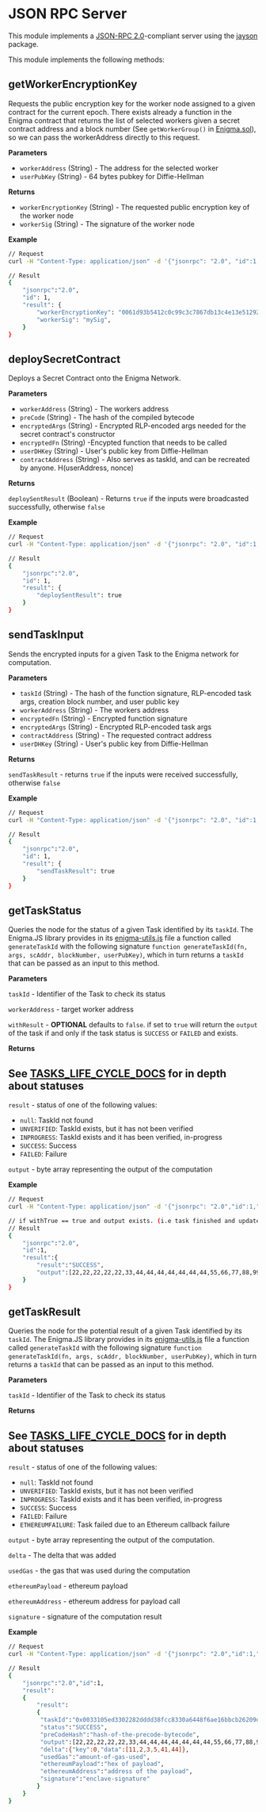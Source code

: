 # JSON RPC Server

This module implements a [JSON-RPC 2.0](https://www.jsonrpc.org/specification_)-compliant server using the [jayson](https://www.npmjs.com/package/jayson) package.

This module implements the following methods:

## getWorkerEncryptionKey

Requests the public encryption key for the worker node assigned to a given contract for the current epoch. There exists already a function in the Enigma contract that returns the list of selected workers given a secret contract address and a block number (See `getWorkerGroup()` in [Enigma.sol](https://github.com/enigmampc/enigma-contract-internal/blob/master/contracts/Enigma.sol)), so we can pass the workerAddress directly to this request.

**Parameters**

- `workerAddress` (String) - The address for the selected worker
- `userPubKey` (String) - 64 bytes pubkey for Diffie-Hellman

**Returns**

- `workerEncryptionKey` (String) - The requested public encryption key of the worker node
- `workerSig` (String) - The signature of the worker node

**Example**

```sh
// Request
curl -H "Content-Type: application/json" -d '{"jsonrpc": "2.0", "id":1, "method":"getWorkerEncryptionKey", "params": {"workerAddress": "0x627306090abaB3A6e1400e9345bC60c78a8BEf57", "userPubKey": "2ea8e4cefb78efd0725ed12b23b05079a0a433cc8a656f212accf58672fee44a20cfcaa50466237273e762e49ec912be61358d5e90bff56a53a0ed42abfe27e3"}}' 127.0.0.1:3346

// Result
{
	"jsonrpc":"2.0",
	"id": 1,
	"result": {
	    "workerEncryptionKey": "0061d93b5412c0c99c3c7867db13c4e13e51292bd52565d002ecf845bb0cfd8adfa5459173364ea8aff3fe24054cca88581f6c3c5e928097b9d4d47fce12ae47",
	    "workerSig": "mySig",
	}
}
```
## deploySecretContract

Deploys a Secret Contract onto the Enigma Network.

**Parameters**

- `workerAddress` (String) - The workers address
- `preCode` (String) - The hash of the compiled bytecode
- `encryptedArgs` (String) - Encrypted RLP-encoded args needed for the secret contract's constructor
- `encryptedFn` (String) -Encypted function that needs to be called
- `userDHKey` (String) - User's public key from Diffie-Hellman
- `contractAddress` (String) - Also serves as taskId, and can be recreated by anyone. H(userAddress, nonce)

**Returns**

`deploySentResult` (Boolean) - Returns `true` if the inputs were broadcasted successfully, otherwise `false`


**Example**

```sh
// Request
curl -H "Content-Type: application/json" -d '{"jsonrpc": "2.0", "id":1, "method":"deploySecretContract", "params": {"preCode": "0xd8bba960831bacafe85a45f6e29d3d3cb7f61180cce79dc41d47ab6a18e195dc...", "encryptedArgs": "3cf8eb4f23632a59e3e2b21a25c6aa4538fde5253c7b50a10caa948e12ddc83f607790e4a0fb317cff8bde1a8b94f8e0e52741d9...", "encryptedFn": "0x5a380b9a7f5982f2b9fa69d952064e82cb4b6b9a718d98142da4b83a43d823455d75a35cc3600ba01fe4aa0f1b140006e98106a112e13e6f676d4bccb7c70cdd1c..", "userDHKey" : "...", "contractAddress":"...","workerAddress":"sign-address-of-worker"}}' 127.0.0.1:3346

// Result
{
	"jsonrpc":"2.0",
	"id": 1,
	"result": {
	    "deploySentResult": true
	}
}
```

## sendTaskInput

Sends the encrypted inputs for a given Task to the Enigma network for computation.

**Parameters**

- `taskId` (String) - The hash of the function signature, RLP-encoded task args, creation block number, and user public key
- `workerAddress` (String) - The workers address
- `encryptedFn` (String) - Encrypted function signature
- `encryptedArgs` (String) - Encrypted RLP-encoded task args
- `contractAddress` (String) - The requested contract address
- `userDHKey` (String) - User's public key from Diffie-Hellman

**Returns**

`sendTaskResult` - returns `true` if the inputs were received successfully, otherwise `false`

**Example**

```sh
// Request
curl -H "Content-Type: application/json" -d '{"jsonrpc": "2.0", "id":1, "method":"sendTaskInput", "params": {"taskId": "0xdd839d251b7b16d0f52bb05b0ab4290abe0e44dd0044b2627ec7e5ce21815667", "workerAddress": "0x1232172b65584545221760E3D6668902B076321", "contractAddress": "0x8Fe32172b6648D9BB221760E3DE738902B076099", "encryptedFn": "1a4a67d6ad23c524d99019a3b778fded06185ab9b9f16b4d0ce8e7538d6cb8da5ea032f313baef3272c74ee161ec6f839bfafaf440", "encryptedArgs": "c346fe01a814be2939b77eb99a02017bb2ab2ca02f8e74854b8cae10c926b0082f8dca7f25afd48f53bcda5fc5dfaccf", "userDHKey": "04f542371d69af8ebe7c8a00bdc5a9d9f39969406d6c1396037ede55515845dda69e42145834e631628c628812d85c805e9da1c56415b32cf99d5ae900f1c1565c"}}' 127.0.0.1:3346

// Result
{
	"jsonrpc":"2.0",
	"id": 1,
	"result": {
	    "sendTaskResult": true
	}
}
```

## getTaskStatus

Queries the node for the status of a given Task identified by its `taskId`. The Enigma.JS library provides in its [enigma-utils.js](https://github.com/enigmampc/enigma-contract-internal/blob/master/enigma-js/src/enigma-utils.js) file a function called `generateTaskId` with the following signature `function generateTaskId(fn, args, scAddr, blockNumber, userPubKey)`, which in turn returns a `taskId` that can be passed as an input to this method.

**Parameters**

`taskId` - Identifier of the Task to check its status

`workerAddress` - target worker address

`withResult` - **OPTIONAL** defaults to `false`. 
if set to `true` will return the `output` of the task if and only if the task status is `SUCCESS` or `FAILED` and exists. 

**Returns**

## **See [TASKS_LIFE_CYCLE_DOCS](../../docs/TASKS_LIFE_CYCLE_DOCS.md) for in depth about statuses**

`result` - status of one of the following values:
- `null`: TaskId not found
- `UNVERIFIED`: TaskId exists, but it has not been verified
- `INPROGRESS`: TaskId exists and it has been verified, in-progress
- `SUCCESS`: Success
- `FAILED`: Failure

`output` - byte array representing the output of the computation

**Example**

```sh
// Request
curl -H "Content-Type: application/json" -d '{"jsonrpc": "2.0","id":1,"method":"getTaskStatus","params":{"withResult":true,"workerAddress":"0x163affa85315f89ca25bf22cfd6577d58d89328a","taskId":"0x0033105ed3302282dddd38fcc8330a6448f6ae16bbcb26209d8740e8b3d28538"}}' 127.0.0.1:3346

// if withTrue == true and output exists. (i.e task finished and updated)
// Result
{
	"jsonrpc":"2.0",
	"id":1,
	"result":{
		"result":"SUCCESS",
		"output":[22,22,22,22,22,33,44,44,44,44,44,44,44,55,66,77,88,99],
	}
}
```

## getTaskResult

Queries the node for the potential result of a given Task identified by its `taskId`. The Enigma.JS library provides in its [enigma-utils.js](https://github.com/enigmampc/enigma-contract-internal/blob/master/enigma-js/src/enigma-utils.js) file a function called `generateTaskId` with the following signature `function generateTaskId(fn, args, scAddr, blockNumber, userPubKey)`, which in turn returns a `taskId` that can be passed as an input to this method.

**Parameters**

`taskId` - Identifier of the Task to check its status

**Returns**

## **See [TASKS_LIFE_CYCLE_DOCS](../../docs/TASKS_LIFE_CYCLE_DOCS.md) for in depth about statuses**

`result` - status of one of the following values:
- `null`: TaskId not found
- `UNVERIFIED`: TaskId exists, but it has not been verified
- `INPROGRESS`: TaskId exists and it has been verified, in-progress
- `SUCCESS`: Success
- `FAILED`: Failure
- `ETHEREUMFAILURE`: Task failed due to an Ethereum callback failure

`output` - byte array representing the output of the computation.

`delta` - The delta that was added 

`usedGas` - the gas that was used during the computation 

`ethereumPayload`  - ethereum payload

`ethereumAddress` - ethereum address for payload call 

`signature` - signature of the computation result 

**Example**

```sh
// Request
curl -H "Content-Type: application/json" -d '{"jsonrpc": "2.0","id":1,"method":"getTaskResult","params":{"taskId":"0x0033105ed3302282dddd38fcc8330a6448f6ae16bbcb26209d8740e8b3d28538"}}' 127.0.0.1:3346

// Result
{
	"jsonrpc":"2.0","id":1,
	"result":
	{
		"result":
	 	{
		 "taskId":"0x0033105ed3302282dddd38fcc8330a6448f6ae16bbcb26209d8740e8b3d28538",
		 "status":"SUCCESS",
		 "preCodeHash":"hash-of-the-precode-bytecode",
		 "output":[22,22,22,22,22,33,44,44,44,44,44,44,44,55,66,77,88,99],
		 "delta":{"key":0,"data":[11,2,3,5,41,44]},
		 "usedGas":"amount-of-gas-used",
		 "ethereumPayload":"hex of payload",
		 "ethereumAddress":"address of the payload",
		 "signature":"enclave-signature"
		}
	}
}
```
